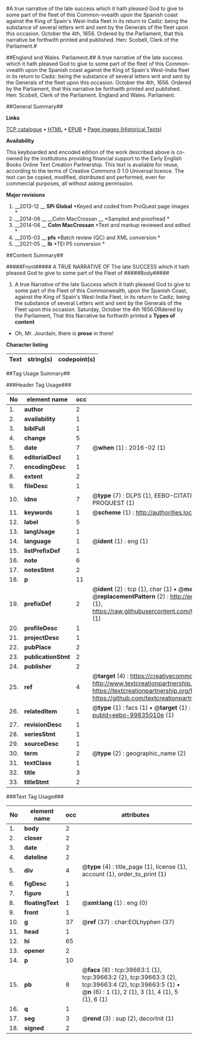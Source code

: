 #A true narrative of the late success which it hath pleased God to give to some part of the fleet of this Common-vvealth upon the Spanish coast against the King of Spain's West-India fleet in its return to Cadiz: being the substance of several letters writ and sent by the Generals of the fleet upon this occasion. October the 4th, 1656. Ordered by the Parliament, that this narrative be forthwith printed and published. Hen: Scobell, Clerk of the Parliament.#

##England and Wales. Parliament.##
A true narrative of the late success which it hath pleased God to give to some part of the fleet of this Common-vvealth upon the Spanish coast against the King of Spain's West-India fleet in its return to Cadiz: being the substance of several letters writ and sent by the Generals of the fleet upon this occasion. October the 4th, 1656. Ordered by the Parliament, that this narrative be forthwith printed and published. Hen: Scobell, Clerk of the Parliament.
England and Wales. Parliament.

##General Summary##

**Links**

[TCP catalogue](http://www.ota.ox.ac.uk/tcp/)  • 
[HTML](http://tei.it.ox.ac.uk/tcp/Texts-HTML/free/A63/A63576.html)  • 
[EPUB](http://tei.it.ox.ac.uk/tcp/Texts-EPUB/free/A63/A63576.epub) • 
[Page images (Historical Texts)](https://historicaltexts.jisc.ac.uk/eebo-99835010e)

**Availability**

This keyboarded and encoded edition of the work described above is co-owned by the
    institutions providing financial support to the Early English Books Online Text Creation
    Partnership. This text is available for reuse, according to the terms of  Creative Commons 0 1.0 Universal
    licence. The text can be copied, modified, distributed and performed, even for commercial
    purposes, all without asking permission.

**Major revisions**

1. __2013-12 __ __SPi Global__ *Keyed and coded from ProQuest page images *
1. __2014-06 __ __Colm MacCrossan __ *Sampled and proofread *
1. __2014-06 __ __Colm MacCrossan__ *Text and markup reviewed and edited *
1. __2015-03 __ __pfs__ *Batch review (QC) and XML conversion *
1. __2021-05 __ __lb__ *TEI P5 conversion *

##Content Summary##

#####Front#####
A TRUE NARRATIVE OF The late SUCCESS which it hath pleased God to give to some part of the Fleet of 
#####Body#####

1. A true Narrative of the late Success which it hath pleased God to give to some part of the Fleet of this Commonwealth, upon the Spanish Coast, against the King of Spain's West-India Fleet, in its return to Cadiz; being the substance of several Letters writ and sent by the Generals of the Fleet upon this occasion.
Saturday, October the 4th 1656.ORdered by the Parliament, That this Narrative be forthwith printed a
**Types of content**

  * Oh, Mr. Jourdain, there is **prose** in there!

**Character listing**


|Text|string(s)|codepoint(s)|
|---|---|---|

##Tag Usage Summary##

###Header Tag Usage###

|No|element name|occ|attributes|
|---|---|---|---|
|1.|__author__|2||
|2.|__availability__|1||
|3.|__biblFull__|1||
|4.|__change__|5||
|5.|__date__|7| @__when__ (1) : 2016-02 (1)|
|6.|__editorialDecl__|1||
|7.|__encodingDesc__|1||
|8.|__extent__|2||
|9.|__fileDesc__|1||
|10.|__idno__|7| @__type__ (7) : DLPS (1), EEBO-CITATION (1), VID (1), EEBO-PROQUEST (1), STC (2), PROQUEST (1)|
|11.|__keywords__|1| @__scheme__ (1) : http://authorities.loc.gov/ (1)|
|12.|__label__|5||
|13.|__langUsage__|1||
|14.|__language__|1| @__ident__ (1) : eng (1)|
|15.|__listPrefixDef__|1||
|16.|__note__|6||
|17.|__notesStmt__|2||
|18.|__p__|11||
|19.|__prefixDef__|2| @__ident__ (2) : tcp (1), char (1)  •  @__matchPattern__ (2) : ([0-9\-]+):([0-9IVX]+) (1), (.+) (1)  •  @__replacementPattern__ (2) : http://eebo.chadwyck.com/downloadtiff?vid=$1&page=$2 (1), https://raw.githubusercontent.com/textcreationpartnership/Texts/master/tcpchars.xml#$1 (1)|
|20.|__profileDesc__|1||
|21.|__projectDesc__|1||
|22.|__pubPlace__|2||
|23.|__publicationStmt__|2||
|24.|__publisher__|2||
|25.|__ref__|4| @__target__ (4) : https://creativecommons.org/publicdomain/zero/1.0/ (1), http://www.textcreationpartnership.org/docs/. (1), https://textcreationpartnership.org/faq/#faq05 (1), https://github.com/textcreationpartnership (1)|
|26.|__relatedItem__|1| @__type__ (1) : facs (1)  •  @__target__ (1) : https://data.historicaltexts.jisc.ac.uk/view?pubId=eebo-99835010e (1)|
|27.|__revisionDesc__|1||
|28.|__seriesStmt__|1||
|29.|__sourceDesc__|1||
|30.|__term__|2| @__type__ (2) : geographic_name (2)|
|31.|__textClass__|1||
|32.|__title__|3||
|33.|__titleStmt__|2||


###Text Tag Usage###

|No|element name|occ|attributes|
|---|---|---|---|
|1.|__body__|2||
|2.|__closer__|2||
|3.|__date__|2||
|4.|__dateline__|2||
|5.|__div__|4| @__type__ (4) : title_page (1), license (1), account (1), order_to_print (1)|
|6.|__figDesc__|1||
|7.|__figure__|1||
|8.|__floatingText__|1| @__xml:lang__ (1) : eng (0)|
|9.|__front__|1||
|10.|__g__|37| @__ref__ (37) : char:EOLhyphen (37)|
|11.|__head__|1||
|12.|__hi__|65||
|13.|__opener__|2||
|14.|__p__|10||
|15.|__pb__|8| @__facs__ (8) : tcp:39663:1 (1), tcp:39663:2 (2), tcp:39663:3 (2), tcp:39663:4 (2), tcp:39663:5 (1)  •  @__n__ (6) : 1 (1), 2 (1), 3 (1), 4 (1), 5 (1), 6 (1)|
|16.|__q__|1||
|17.|__seg__|3| @__rend__ (3) : sup (2), decorInit (1)|
|18.|__signed__|2||
